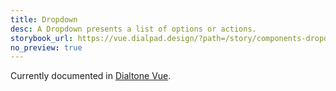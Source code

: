 ```yaml
---
title: Dropdown
desc: A Dropdown presents a list of options or actions.
storybook_url: https://vue.dialpad.design/?path=/story/components-dropdown--default
no_preview: true
---
```


<aside class="d-notice d-notice--info d-mt24 d-wmx100p" role="status" aria-hidden="false">
  <div class="d-notice__icon">
    <dt-icon name="info"></dt-icon>
  </div>
  <div class="d-notice__content d-stack4">
    <p class="d-notice__message">

Currently documented in [Dialtone Vue](https://vue.dialpad.design/?path=/docs/components-dropdown--default).
    </p>
  </div>
</aside>
